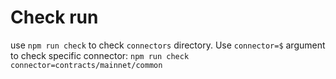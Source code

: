 
# Check run

use
`npm run check`
to check `connectors` directory. Use `connector=$` argument to check specific connector:
`npm run check connector=contracts/mainnet/common`
